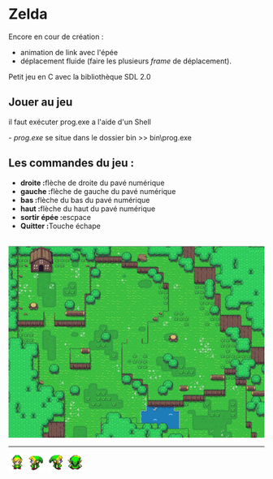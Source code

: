 <h1>Zelda</h1> 
Encore en cour de création :
<ul>
   <li>
       animation de link avec l'épée 
     </li>
    <li>
        déplacement fluide (faire les plusieurs <em>frame</em> de déplacement).
    </li>
</ul>
Petit jeu en C avec la bibliothèque SDL 2.0

<h2>Jouer au jeu</h2>
<p>il faut exécuter prog.exe a l'aide d'un Shell</p>
<p>- <em>prog.exe</em> se situe dans le dossier bin >> bin\prog.exe</p>

<h2>Les commandes du jeu :</h2>
<ul>
    <li>
        <strong>droite :</strong>flèche de droite du pavé numérique
    </li>
    <li>
        <strong>gauche :</strong>flèche de gauche du pavé numérique
    </li>
    <li>
        <strong>bas :</strong>flèche du bas du pavé numérique
    </li>
    <li>
        <strong>haut :</strong>flèche du haut du pavé numérique
    </li>
    <li>
        <strong>sortir épée :</strong>escpace
    </li>
    <li>
        <strong>Quitter :</strong>Touche échape
    </li>
</ul>

<br />
<img src="src/zeldamap.bmp">
<hr />
<img src="src/linkB.bmp">
<img src="src/linkG.bmp">
<img src="src/linkR.bmp">
<img src="src/linkH.bmp">
